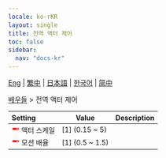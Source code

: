 ```yaml
---
locale: ko-rKR
layout: single
title: 전역 액터 제어
toc: false
sidebar:
  nav: "docs-kr"
---
```

[Eng](/dancexr/menu/2025.4/actors/global_actor_control) | [繁中](/tw/dancexr/menu/2025.4/actors/global_actor_control) | [日本語](/jp/dancexr/menu/2025.4/actors/global_actor_control) | [한국어](/kr/dancexr/menu/2025.4/actors/global_actor_control) | [简中](/zh/dancexr/menu/2025.4/actors/global_actor_control)

[배우들](../menu#배우들) > 전역 액터 제어



| Setting | Value | Description |
| :--- | --- | :--- |
| <img src="/images/icon/ic_slider.png" alt="slider icon"/> 액터 스케일</nobr>| [1] (0.15 ~ 5) | 
| <img src="/images/icon/ic_slider.png" alt="slider icon"/> 모션 배율</nobr>| [1] (0.5 ~ 1.5) | 
